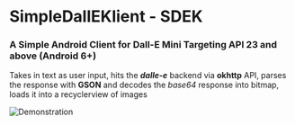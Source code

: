 # **SimpleDallEKlient - SDEK**
### A Simple Android Client for Dall-E Mini Targeting API 23 and above (Android 6+)

Takes in text as user input, hits the ***dalle-e*** backend via **okhttp** API, parses the response with **GSON** and decodes the *base64* response into bitmap, loads it into a recyclerview of images

![Demonstration](https://user-images.githubusercontent.com/68921071/181420394-9a470f97-61d5-489c-b259-844fc1c27f29.png)
